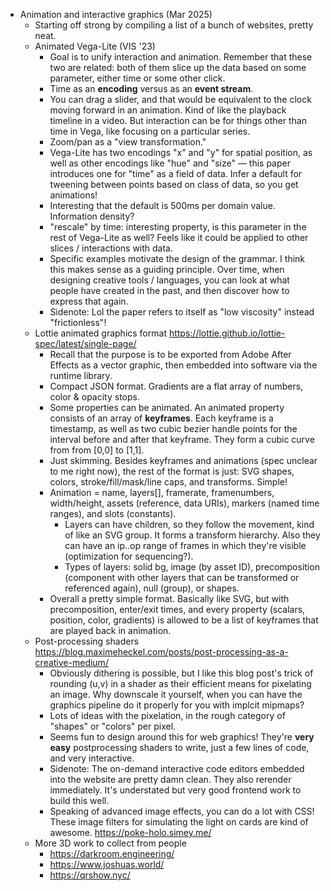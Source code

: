 - Animation and interactive graphics (Mar 2025)
    - Starting off strong by compiling a list of a bunch of websites, pretty neat.
    - Animated Vega-Lite (VIS '23)
        - Goal is to unify interaction and animation. Remember that these two are related: both of them slice up the data based on some parameter, either time or some other click.
        - Time as an __encoding__ versus as an __event stream__.
        - You can drag a slider, and that would be equivalent to the clock moving forward in an animation. Kind of like the playback timeline in a video. But interaction can be for things other than time in Vega, like focusing on a particular series.
        - Zoom/pan as a "view transformation."
        - Vega-Lite has two encodings "x" and "y" for spatial position, as well as other encodings like "hue" and "size" — this paper introduces one for "time" as a field of data. Infer a default for tweening between points based on class of data, so you get animations!
        - Interesting that the default is 500ms per domain value. Information density?
        - "rescale" by time: interesting property, is this parameter in the rest of Vega-Lite as well? Feels like it could be applied to other slices / interactions with data.
        - Specific examples motivate the design of the grammar. I think this makes sense as a guiding principle. Over time, when designing creative tools / languages, you can look at what people have created in the past, and then discover how to express that again.
        - Sidenote: Lol the paper refers to itself as "low viscosity" instead "frictionless"!
    - Lottie animated graphics format https://lottie.github.io/lottie-spec/latest/single-page/
        - Recall that the purpose is to be exported from Adobe After Effects as a vector graphic, then embedded into software via the runtime library.
        - Compact JSON format. Gradients are a flat array of numbers, color & opacity stops.
        - Some properties can be animated. An animated property consists of an array of __keyframes__. Each keyframe is a timestamp, as well as two cubic bezier handle points for the interval before and after that keyframe. They form a cubic curve from from [0,0] to [1,1].
        - Just skimming. Besides keyframes and animations (spec unclear to me right now), the rest of the format is just: SVG shapes, colors, stroke/fill/mask/line caps, and transforms. Simple!
        - Animation = name, layers[], framerate, framenumbers, width/height, assets (reference, data URIs), markers (named time ranges), and slots (constants).
            - Layers can have children, so they follow the movement, kind of like an SVG group. It forms a transform hierarchy. Also they can have an ip..op range of frames in which they're visible (optimization for sequencing?).
            - Types of layers: solid bg, image (by asset ID), precomposition (component with other layers that can be transformed or referenced again), null (group), or shapes.
        - Overall a pretty simple format. Basically like SVG, but with precomposition, enter/exit times, and every property (scalars, position, color, gradients) is allowed to be a list of keyframes that are played back in animation.
    - Post-processing shaders https://blog.maximeheckel.com/posts/post-processing-as-a-creative-medium/
        - Obviously dithering is possible, but I like this blog post's trick of rounding (u,v) in a shader as their efficient means for pixelating an image. Why downscale it yourself, when you can have the graphics pipeline do it properly for you with implcit mipmaps?
        - Lots of ideas with the pixelation, in the rough category of "shapes" or "colors" per pixel.
        - Seems fun to design around this for web graphics! They're __very easy__ postprocessing shaders to write, just a few lines of code, and very interactive.
        - Sidenote: The on-demand interactive code editors embedded into the website are pretty damn clean. They also rerender immediately. It's understated but very good frontend work to build this well.
        - Speaking of advanced image effects, you can do a lot with CSS! These image filters for simulating the light on cards are kind of awesome. https://poke-holo.simey.me/
    - More 3D work to collect from people
        - https://darkroom.engineering/
        - https://www.joshuas.world/
        - https://qrshow.nyc/
